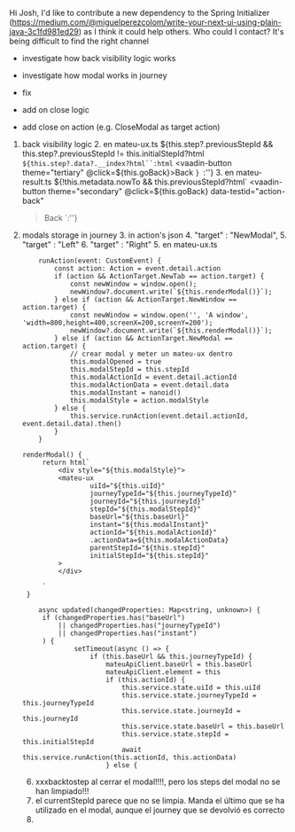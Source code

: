 Hi Josh, I'd like to contribute a new dependency to the Spring Initializer (https://medium.com/@miguelperezcolom/write-your-next-ui-using-plain-java-3c1fd981ed29) as I think it could help others. Who could I contact? It's being difficult to find the right channel  

- investigate how back visibility logic works
- investigate how modal works in journey

- fix
- add on close logic
- add close on action (e.g. CloseModal as target action)

1. back visibility logic
   2. en mateu-ux.ts
      ${this.step?.previousStepId && this.step?.previousStepId != this.initialStepId?html`
      ${this.step?.data?.__index?html``:html`
      <vaadin-button theme="tertiary" @click=${this.goBack}>Back</vaadin-button>
      `}
      `:''}
   3. en mateu-result.ts
      ${!this.metadata.nowTo && this.previousStepId?html`
      <vaadin-button theme="secondary" @click=${this.goBack}
      data-testid="action-back"
      >Back</vaadin-button>
      `:''}
2. modals storage in journey
   3. in action's json
      4. "target" : "NewModal",
      5. "target" : "Left"
      6. "target" : "Right"
   5. en mateu-ux.ts
   ```
       runAction(event: CustomEvent) {
           const action: Action = event.detail.action
           if (action && ActionTarget.NewTab == action.target) {
               const newWindow = window.open();
               newWindow?.document.write(`${this.renderModal()}`);
           } else if (action && ActionTarget.NewWindow == action.target) {
               const newWindow = window.open('', 'A window', 'width=800,height=400,screenX=200,screenY=200');
               newWindow?.document.write(`${this.renderModal()}`);
           } else if (action && ActionTarget.NewModal == action.target) {
               // crear modal y meter un mateu-ux dentro
               this.modalOpened = true
               this.modalStepId = this.stepId
               this.modalActionId = event.detail.actionId
               this.modalActionData = event.detail.data
               this.modalInstant = nanoid()
               this.modalStyle = action.modalStyle
           } else {
               this.service.runAction(event.detail.actionId, event.detail.data).then()
           }
       }
   ```
   ```
   renderModal() {
        return html`
            <div style="${this.modalStyle}">
            <mateu-ux
                    uiId="${this.uiId}"
                    journeyTypeId="${this.journeyTypeId}"
                    journeyId="${this.journeyId}"
                    stepId="${this.modalStepId}"
                    baseUrl="${this.baseUrl}"
                    instant="${this.modalInstant}"
                    actionId="${this.modalActionId}"
                    .actionData=${this.modalActionData}
                    parentStepId="${this.stepId}"
                    initialStepId="${this.stepId}"
            >
            </div>
   
        `
    }
   ```
   ```
       async updated(changedProperties: Map<string, unknown>) {
        if (changedProperties.has("baseUrl")
            || changedProperties.has("journeyTypeId")
            || changedProperties.has("instant")
        ) {
                setTimeout(async () => {
                    if (this.baseUrl && this.journeyTypeId) {
                        mateuApiClient.baseUrl = this.baseUrl
                        mateuApiClient.element = this
                        if (this.actionId) {
                            this.service.state.uiId = this.uiId
                            this.service.state.journeyTypeId = this.journeyTypeId
                            this.service.state.journeyId = this.journeyId
                            this.service.state.baseUrl = this.baseUrl
                            this.service.state.stepId = this.initialStepId
                            await this.service.runAction(this.actionId, this.actionData)
                        } else {
   ```
   6. xxxbacktostep al cerrar el modal!!!!, pero los steps del modal no se han limpiado!!!
   7. el currentStepId parece que no se limpia. Manda el último que se ha utilizado en el modal, aunque el journey que se devolvió es correcto
   8. 






